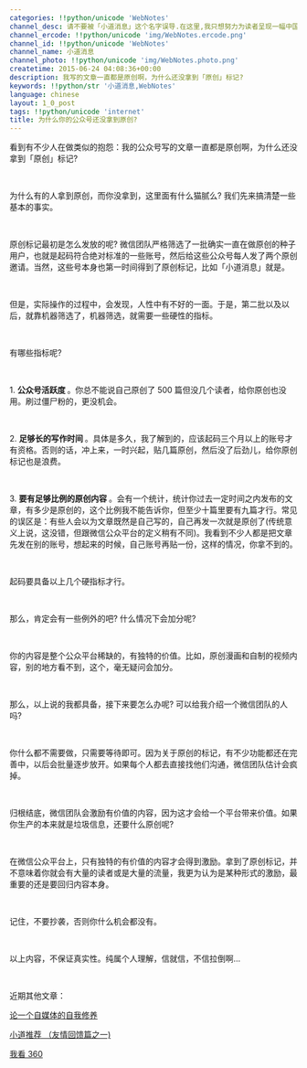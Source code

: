```yaml
---
categories: !!python/unicode 'WebNotes'
channel_desc: 请不要被「小道消息」这个名字误导.在这里,我只想努力为读者呈现一幅中国互联网的清明上河图.
channel_ercode: !!python/unicode 'img/WebNotes.ercode.png'
channel_id: !!python/unicode 'WebNotes'
channel_name: 小道消息
channel_photo: !!python/unicode 'img/WebNotes.photo.png'
createtime: 2015-06-24 04:08:36+00:00
description: 我写的文章一直都是原创啊，为什么还没拿到「原创」标记?
keywords: !!python/str '小道消息,WebNotes'
language: chinese
layout: 1_0_post
tags: !!python/unicode 'internet'
title: 为什么你的公众号还没拿到原创?
---
```

<div class="rich_media_content" id="js_content">
<p>
         看到有不少人在做类似的抱怨：我的公众号写的文章一直都是原创啊，为什么还没拿到「原创」标记?
        </p>
<p>
<br/>
</p>
<p>
         为什么有的人拿到原创，而你没拿到，这里面有什么猫腻么? 我们先来搞清楚一些基本的事实。
        </p>
<p>
<br/>
</p>
<p>
         原创标记最初是怎么发放的呢? 微信团队严格筛选了一批确实一直在做原创的种子用户，也就是起码符合绝对标准的一些账号，然后给这些公众号每人发了两个原创邀请。当然，这些号本身也第一时间得到了原创标记，比如「小道消息」就是。
        </p>
<p>
<br/>
</p>
<p>
         但是，实际操作的过程中，会发现，人性中有不好的一面。于是，第二批以及以后，就靠机器筛选了，机器筛选，就需要一些硬性的指标。
        </p>
<p>
<br/>
</p>
<p>
         有哪些指标呢?
        </p>
<p>
<br/>
</p>
<p>
         1.
         <strong>
          公众号活跃度
         </strong>
         。你总不能说自己原创了 500 篇但没几个读者，给你原创也没用。刷过僵尸粉的，更没机会。
        </p>
<p>
<br/>
</p>
<p>
         2.
         <strong>
          足够长的写作时间
         </strong>
         。具体是多久，我了解到的，应该起码三个月以上的账号才有资格。否则的话，冲上来，一时兴起，贴几篇原创，然后没了后劲儿，给你原创标记也是浪费。
        </p>
<p>
<br/>
</p>
<p>
         3.
         <strong>
          要有足够比例的原创内容
         </strong>
         。会有一个统计，统计你过去一定时间之内发布的文章，有多少是原创的，这个比例我不能告诉你，但至少十篇里要有九篇才行。常见的误区是：有些人会以为文章既然是自己写的，自己再发一次就是原创了(传统意义上说，这没错，但跟微信公众平台的定义稍有不同)。我看到不少人都是把文章先发在别的账号，想起来的时候，自己账号再贴一份，这样的情况，你拿不到的。
        </p>
<p>
<br/>
</p>
<p>
         起码要具备以上几个硬指标才行。
        </p>
<p>
<br/>
</p>
<p>
         那么，肯定会有一些例外的吧? 什么情况下会加分呢?
        </p>
<p>
<br/>
</p>
<p>
         你的内容是整个公众平台稀缺的，有独特的价值。比如，原创漫画和自制的视频内容，别的地方看不到，这个，毫无疑问会加分。
        </p>
<p>
<br/>
</p>
<p>
         那么，以上说的我都具备，接下来要怎么办呢? 可以给我介绍一个微信团队的人吗?
        </p>
<p>
<br/>
</p>
<p>
         你什么都不需要做，只需要等待即可。因为关于原创的标记，有不少功能都还在完善中，以后会批量逐步放开。如果每个人都去直接找他们沟通，微信团队估计会疯掉。
        </p>
<p>
<br/>
</p>
<p>
         归根结底，微信团队会激励有价值的内容，因为这才会给一个平台带来价值。如果你生产的本来就是垃圾信息，还要什么原创呢?
        </p>
<p>
<br/>
</p>
<p>
         在微信公众平台上，只有独特的有价值的内容才会得到激励。拿到了原创标记，并不意味着你就会有大量的读者或是大量的流量，我更为认为是某种形式的激励，最重要的还是要回归内容本身。
        </p>
<p>
<br/>
</p>
<p>
         记住，不要抄袭，否则你什么机会都没有。
        </p>
<p>
<br/>
</p>
<p>
         以上内容，不保证真实性。纯属个人理解，信就信，不信拉倒啊…
        </p>
<p>
<br/>
</p>
<p>
         近期其他文章：
        </p>
<p>
<a data_ue_src="http://mp.weixin.qq.com/s?__biz=MjM5ODIyMTE0MA==&amp;mid=210866505&amp;idx=1&amp;sn=e545174050d9394e8935b2d7e670d0d4&amp;scene=21#wechat_redirect" href="http://mp.weixin.qq.com/s?__biz=MjM5ODIyMTE0MA==&amp;mid=210866505&amp;idx=1&amp;sn=e545174050d9394e8935b2d7e670d0d4&amp;scene=21#wechat_redirect" target="_blank">
          论一个自媒体的自我修养
         </a>
<br/>
</p>
<p>
<a data_ue_src="http://mp.weixin.qq.com/s?__biz=MjM5ODIyMTE0MA==&amp;mid=210818438&amp;idx=1&amp;sn=6fb76b66f493bad01b6fd0c9f660ba8e&amp;scene=21#wechat_redirect" href="http://mp.weixin.qq.com/s?__biz=MjM5ODIyMTE0MA==&amp;mid=210818438&amp;idx=1&amp;sn=6fb76b66f493bad01b6fd0c9f660ba8e&amp;scene=21#wechat_redirect" target="_blank">
          小道推荐 （友情回馈篇之一)
         </a>
<br/>
</p>
<p>
<a data_ue_src="http://mp.weixin.qq.com/s?__biz=MjM5ODIyMTE0MA==&amp;mid=210624595&amp;idx=1&amp;sn=91d5ff793aa4338f524ec3c2ccec40a5&amp;scene=21#wechat_redirect" href="http://mp.weixin.qq.com/s?__biz=MjM5ODIyMTE0MA==&amp;mid=210624595&amp;idx=1&amp;sn=91d5ff793aa4338f524ec3c2ccec40a5&amp;scene=21#wechat_redirect" target="_blank">
          我看 360
         </a>
<br/>
</p>
</div>